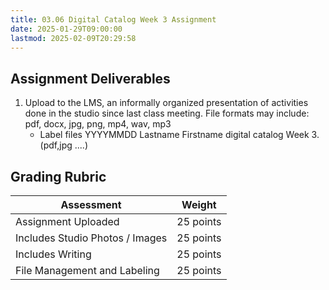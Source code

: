 ```yaml
---
title: 03.06 Digital Catalog Week 3 Assignment
date: 2025-01-29T09:00:00
lastmod: 2025-02-09T20:29:58
---
```


## Assignment Deliverables

1. Upload to the LMS, an informally organized presentation of activities done in the studio since last class meeting. File formats may include: pdf, docx, jpg, png, mp4, wav, mp3
   - Label files YYYYMMDD Lastname Firstname digital catalog Week 3.(pdf,jpg ....)

## Grading Rubric

<div class="responsive-table-markdown">

| Assessment                      | Weight    |
| ------------------------------- | --------- |
| Assignment Uploaded             | 25 points |
| Includes Studio Photos / Images | 25 points |
| Includes Writing                | 25 points |
| File Management and Labeling    | 25 points |

</div>
